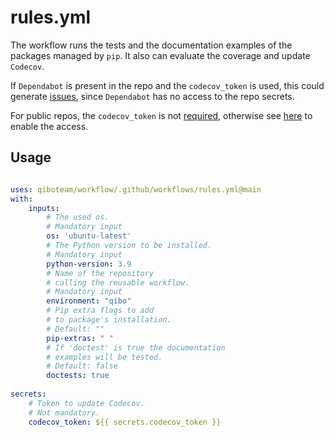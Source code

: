 # rules.yml

The workflow runs the tests and the documentation examples of the packages managed by `pip`. 
It also can evaluate the coverage and update `Codecov`.

If `Dependabot` is present in the repo and the `codecov_token` is used, this could generate [issues](https://github.com/qiboteam/qibocal/pull/238), since `Dependabot` has no access to the repo secrets. 

For public repos, the `codecov_token` is not [required](https://docs.codecov.com/docs/frequently-asked-questions/#where-is-the-repository-upload-token-found), otherwise see [here](https://docs.github.com/en/code-security/dependabot/working-with-dependabot/configuring-access-to-private-registries-for-dependabot
) to enable the access.



 

## Usage 

```yaml 

uses: qiboteam/workflow/.github/workflows/rules.yml@main
with:
    inputs:
        # The used os.
        # Mandatory input 
        os: 'ubuntu-latest'
        # The Python version to be installed.
        # Mandatory input
        python-version: 3.9
        # Name of the repository 
        # calling the reusable workflow. 
        # Mandatory input 
        environment: "qibo"
        # Pip extra flags to add 
        # to package's installation.
        # Default: ""
        pip-extras: " "
        # If 'doctest' is true the documentation 
        # examples will be tested. 
        # Default: false
        doctests: true 
            
secrets:
    # Token to update Codecov.
    # Not mandatory.
    codecov_token: ${{ secrets.codecov_token }}
        
```
